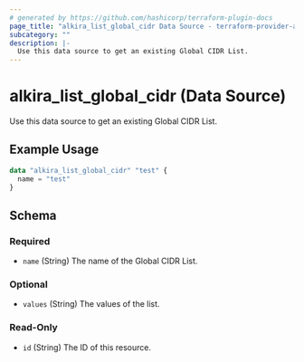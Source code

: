 ```yaml
---
# generated by https://github.com/hashicorp/terraform-plugin-docs
page_title: "alkira_list_global_cidr Data Source - terraform-provider-alkira"
subcategory: ""
description: |-
  Use this data source to get an existing Global CIDR List.
---
```


# alkira_list_global_cidr (Data Source)

Use this data source to get an existing Global CIDR List.

## Example Usage

```terraform
data "alkira_list_global_cidr" "test" {
  name = "test"
}
```

<!-- schema generated by tfplugindocs -->
## Schema

### Required

- `name` (String) The name of the Global CIDR List.

### Optional

- `values` (String) The values of the list.

### Read-Only

- `id` (String) The ID of this resource.


